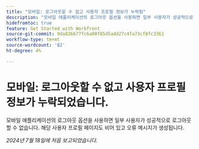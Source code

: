 ```yaml
---
title: "모바일: 로그아웃할 수 없고 사용자 프로필 정보가 누락됨"
description: "모바일 애플리케이션의 로그아웃 옵션을 사용하면 일부 사용자가 성공적으로 로그아웃할 수 없습니다. 또한 사용자 프로필 페이지가 비어 있고 오류 메시지가 생성됩니다."
hidefromtoc: true
feature: Get Started with Workfront
source-git-commit: 9da826677fc6a00f85d5add27c4fa73cf8fc3361
workflow-type: tm+mt
source-wordcount: '82'
ht-degree: 4%

---
```



# 모바일: 로그아웃할 수 없고 사용자 프로필 정보가 누락되었습니다.

모바일 애플리케이션의 로그아웃 옵션을 사용하면 일부 사용자가 성공적으로 로그아웃할 수 없습니다. 해당 사용자 프로필 페이지도 비어 있고 오류 메시지가 생성됩니다.

_2024년 7월 18일에 처음 보고되었습니다._

